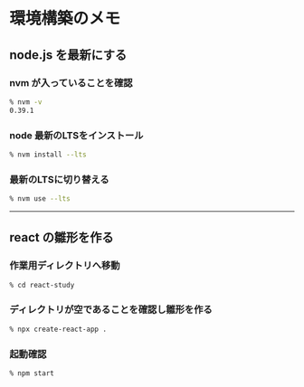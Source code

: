 # 環境構築のメモ
## node.js を最新にする
### nvm が入っていることを確認
```zsh
% nvm -v
0.39.1
```
### node 最新のLTSをインストール
```zsh
% nvm install --lts
```
### 最新のLTSに切り替える
```zsh
% nvm use --lts
```

***
## react の雛形を作る
### 作業用ディレクトリへ移動
```zsh
% cd react-study
```
### ディレクトリが空であることを確認し雛形を作る
```zsh
% npx create-react-app .
```

### 起動確認
```zsh
% npm start
```

